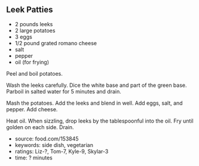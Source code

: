 Leek Patties
------------

- 2 pounds leeks
- 2 large potatoes
- 3 eggs
- 1/2 pound grated romano cheese
- salt
- pepper
- oil (for frying)

Peel and boil potatoes.

Wash the leeks carefully.  Dice the white base and part of the green
base.  Parboil in salted water for 5 minutes and drain.

Mash the potatoes.  Add the leeks and blend in well.  Add eggs, salt,
and pepper.  Add cheese.

Heat oil.  When sizzling, drop leeks by the tablespoonful into the
oil.  Fry until golden on each side.  Drain.

- source: food.com/153845
- keywords: side dish, vegetarian
- ratings: Liz-?, Tom-7, Kyle-9, Skylar-3
- time: ? minutes
